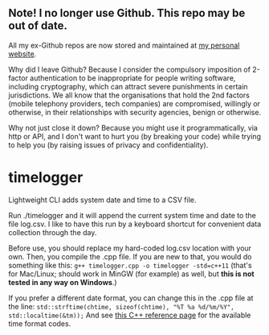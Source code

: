 ## Note! I no longer use Github. This repo may be out of date.

All my ex-Github repos are now stored and maintained at [my personal website](http://www.robertgrantstats.co.uk/code.html).

Why did I leave Github? Because I consider the compulsory imposition of 2-factor authentication to be inappropriate for people writing software, including cryptography, which can attract severe punishments in certain jurisdictions. We all know that the organisations that hold the 2nd factors (mobile telephony providers, tech companies) are compromised, willingly or otherwise, in their relationships with security agencies, benign or otherwise.

Why not just close it down? Because you might use it programmatically, via http or API, and I don't want to hurt you (by breaking your code) while trying to help you (by raising issues of privacy and confidentiality).




# timelogger
Lightweight CLI adds system date and time to a CSV file.

Run ./timelogger and it will append the current system time and date to the file log.csv. I like to have this run by a keyboard shortcut for convenient data collection through the day.

Before use, you should replace my hard-coded log.csv location with your own. Then, you compile the .cpp file. If you are new to that, you would do something like this: ```g++ timelogger.cpp -o timelogger -std=c++11``` (that's for Mac/Linux; should work in MinGW (for example) as well, but **this is not tested in any way on Windows**.)

If you prefer a different date format, you can change this in the .cpp file at the line:
```std::strftime(chtime, sizeof(chtime), "%T %a %d/%m/%Y", std::localtime(&tm));``` And see [this C++ reference page](https://en.cppreference.com/w/cpp/chrono/c/strftime) for the available time format codes.
